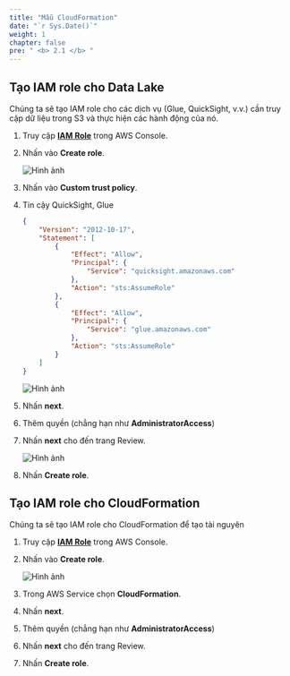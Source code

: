 ```yaml
---
title: "Mẫu CloudFormation"
date: "`r Sys.Date()`"
weight: 1
chapter: false
pre: " <b> 2.1 </b> "
---
```


## Tạo IAM role cho Data Lake

Chúng ta sẽ tạo IAM role cho các dịch vụ (Glue, QuickSight, v.v.) cần truy cập dữ liệu trong S3 và thực hiện các hành
động của nó.

1. Truy cập **[IAM Role](https://us-east-1.console.aws.amazon.com/iamv2/home?region=us-east-1#/roles)** trong AWS
   Console.
2. Nhấn vào **Create role**.

   ![Hình ảnh](/repo_pmt_ws-fcj-004/images/2/1/21-001.png?featherlight=false&width=90pc)

3. Nhấn vào **Custom trust policy**.
4. Tin cậy QuickSight, Glue

   ```json
   {
       "Version": "2012-10-17",
       "Statement": [
           {
               "Effect": "Allow",
               "Principal": {
                   "Service": "quicksight.amazonaws.com"
               },
               "Action": "sts:AssumeRole"
           },
           {
               "Effect": "Allow",
               "Principal": {
                   "Service": "glue.amazonaws.com"
               },
               "Action": "sts:AssumeRole"
           }
       ]
   }
   ```

   ![Hình ảnh](/repo_pmt_ws-fcj-004/images/2/1/21-002.png?featherlight=false&width=90pc) 
5. Nhấn **next**.
6. Thêm quyền (chẳng hạn như **AdministratorAccess**) 
7. Nhấn **next** cho đến trang Review. 

   ![Hình ảnh](/repo_pmt_ws-fcj-004/images/2/1/21-003.png?featherlight=false&width=90pc)
8. Nhấn **Create role**. 
## Tạo IAM role cho CloudFormation 
Chúng ta sẽ tạo IAM role cho CloudFormation để tạo tài nguyên 
1. Truy cập **[IAM Role](https://us-east-1.console.aws.amazon.com/iamv2/home?region=us-east-1#/roles)** trong AWS Console. 
2. Nhấn vào **Create role**. 

   ![Hình ảnh](/repo_pmt_ws-fcj-004/images/2/1/21-004.png?featherlight=false&width=90pc) 
3. Trong AWS Service chọn **CloudFormation**. 
4. Nhấn **next**. 
5. Thêm quyền (chẳng hạn như **AdministratorAccess**) 
6. Nhấn **next** cho đến trang Review. 
7. Nhấn **Create role**.
